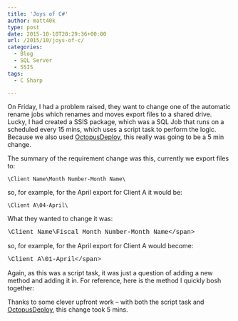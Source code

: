 ```yaml
---
title: 'Joys of C#'
author: matt40k
type: post
date: 2015-10-10T20:29:36+00:00
url: /2015/10/joys-of-c/
categories:
  - Blog
  - SQL Server
  - SSIS
tags:
  - C Sharp

---
```

On Friday, I had a problem raised, they want to change one of the automatic rename jobs which renames and moves export files to a shared drive. Lucky, I had created a SSIS package, which was a SQL Job that runs on a scheduled every 15 mins, which uses a script task to perform the logic. Because we also used <a href="http://www.octopusdeploy.com/" target="_blank" rel="nofollow">OctopusDeploy</a>, this really was going to be a 5 min change.

The summary of the requirement change was this, currently we export files to:

`\Client Name\Month Number-Month Name\`

so, for example, for the April export for Client A it would be:

`\Client A\04-April\`

What they wanted to change it was:

<span style="font-family: Courier New;">\Client Name\Fiscal Month Number-Month Name\</span>

so, for example, for the April export for Client A would become:

<span style="font-family: Courier New;">\Client A\01-April\</span>

Again, as this was a script task, it was just a question of adding a new method and adding it in. For reference, here is the method I quickly bosh together:

<div class="gist-oembed" data-gist="matt40k/df77c8fb8b3a2c79c4c8.json">
</div>

Thanks to some clever upfront work &#8211; with both the script task and <a href="http://www.OctopusDeploy.com" target="_blank" rel="nofollow">OctopusDeploy</a>, this change took 5 mins.
